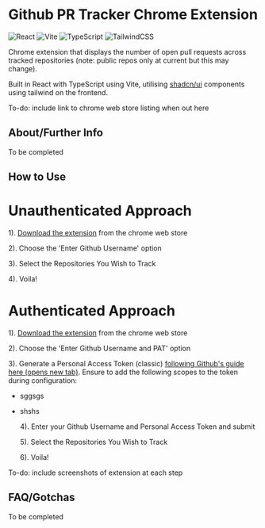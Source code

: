 # Github PR Tracker Chrome Extension

![React](https://img.shields.io/badge/react-%2320232a.svg?style=for-the-badge&logo=react&logoColor=%2361DAFB)
![Vite](https://img.shields.io/badge/vite-%23646CFF.svg?style=for-the-badge&logo=vite&logoColor=white)
![TypeScript](https://img.shields.io/badge/typescript-%23007ACC.svg?style=for-the-badge&logo=typescript&logoColor=white)
![TailwindCSS](https://img.shields.io/badge/tailwindcss-%2338B2AC.svg?style=for-the-badge&logo=tailwind-css&logoColor=white)

Chrome extension that displays the number of open pull requests across tracked repositories (note: public repos only at current but this may change).

Built in React with TypeScript using Vite, utilising [shadcn/ui](https://ui.shadcn.com) components using tailwind on the frontend.

To-do: include link to chrome web store listing when out here

## About/Further Info

To be completed

## How to Use

# Unauthenticated Approach

1). [Download the extension]('') from the chrome web store

2). Choose the 'Enter Github Username' option

3). Select the Repositories You Wish to Track

4). Voila!

# Authenticated Approach

1). [Download the extension]('') from the chrome web store

2). Choose the 'Enter Github Username and PAT' option

3). Generate a Personal Access Token (classic) <a target="_blank" href="https://github.com/cyprste2717218/github-prs-chrome-extension/tree/dev#authenticated-approach">following Github's guide here (opens new tab)</a>.
Ensure to add the following scopes to the token during configuration:

- sggsgs
- shshs

  4). Enter your Github Username and Personal Access Token and submit

  5). Select the Repositories You Wish to Track

  6). Voila!

To-do: include screenshots of extension at each step

## FAQ/Gotchas

To be completed
